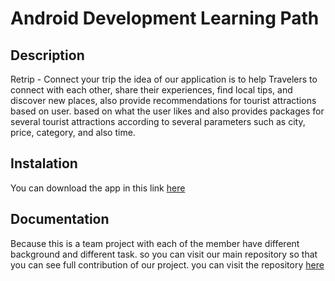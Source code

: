 # Android Development Learning Path
## Description
Retrip - Connect your trip
the idea of our application is to help Travelers to connect with each other, share their experiences, find local tips, and discover new places, also provide recommendations for tourist attractions based on user. based on what the user likes and also provides packages for several tourist attractions according to several parameters such as city, price, category, and also time.
## Instalation
You can download the app in this link
[here](https://drive.google.com/file/d/1BFjggXlRF_ot5veZADIi8HnxUkp3qWWb/view?usp=sharing)
## Documentation 
Because this is a team project with each of the member have different background and different task. so you can visit our main repository so that you can see full contribution of our project.
you can visit the repository [here](https://github.com/EdoPriyo13/Retrip-apps.git)
